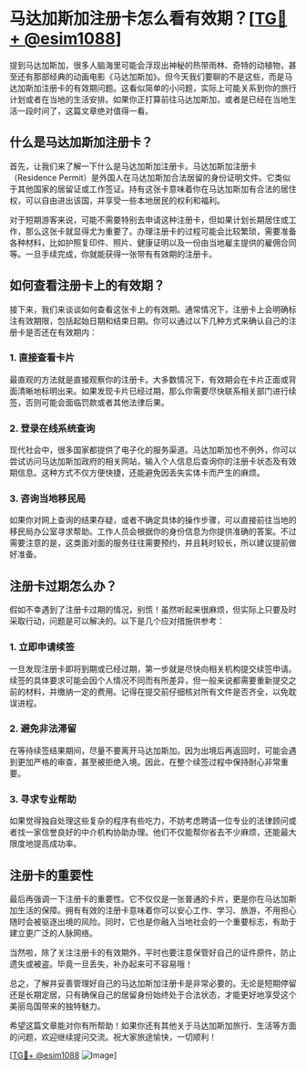 # 马达加斯加注册卡怎么看有效期？[[TG💪+ @esim1088](https://t.me/s/esim1088)]

提到马达加斯加，很多人脑海里可能会浮现出神秘的热带雨林、奇特的动植物，甚至还有那部经典的动画电影《马达加斯加》。但今天我们要聊的不是这些，而是马达加斯加注册卡的有效期问题。这看似简单的小问题，实际上可能关系到你的旅行计划或者在当地的生活安排。如果你正打算前往马达加斯加，或者是已经在当地生活一段时间了，这篇文章绝对值得一看。

## 什么是马达加斯加注册卡？

首先，让我们来了解一下什么是马达加斯加注册卡。马达加斯加注册卡（Residence Permit）是外国人在马达加斯加合法居留的身份证明文件。它类似于其他国家的居留证或工作签证。持有这张卡意味着你在马达加斯加有合法的居住权，可以自由进出该国，并享受一些本地居民的权利和福利。

对于短期游客来说，可能不需要特别去申请这种注册卡，但如果计划长期居住或工作，那么这张卡就显得尤为重要了。办理注册卡的过程可能会比较繁琐，需要准备各种材料，比如护照复印件、照片、健康证明以及一份由当地雇主提供的雇佣合同等。一旦手续完成，你就能获得一张带有有效期的注册卡。

## 如何查看注册卡上的有效期？

接下来，我们来谈谈如何查看这张卡上的有效期。通常情况下，注册卡上会明确标注有效期限，包括起始日期和结束日期。你可以通过以下几种方式来确认自己的注册卡是否还在有效期内：

### 1. **直接查看卡片**
   最直观的方法就是直接观察你的注册卡。大多数情况下，有效期会在卡片正面或背面清晰地标明出来。如果发现卡片已经过期，那么你需要尽快联系相关部门进行续签，否则可能会面临罚款或者其他法律后果。

### 2. **登录在线系统查询**
   现代社会中，很多国家都提供了电子化的服务渠道。马达加斯加也不例外，你可以尝试访问马达加斯加政府的相关网站，输入个人信息后查询你的注册卡状态及有效期信息。这种方式不仅方便快捷，还能避免因丢失实体卡而产生的麻烦。

### 3. **咨询当地移民局**
   如果你对网上查询的结果存疑，或者不确定具体的操作步骤，可以直接前往当地的移民局办公室寻求帮助。工作人员会根据你的身份信息为你提供准确的答案。不过需要注意的是，这类面对面的服务往往需要预约，并且耗时较长，所以建议提前做好准备。

## 注册卡过期怎么办？

假如不幸遇到了注册卡过期的情况，别慌！虽然听起来很麻烦，但实际上只要及时采取行动，问题是可以解决的。以下是几个应对措施供参考：

### 1. **立即申请续签**
   一旦发现注册卡即将到期或已经过期，第一步就是尽快向相关机构提交续签申请。续签的具体要求可能会因个人情况不同而有所差异，但一般来说都需要重新提交之前的材料，并缴纳一定的费用。记得在提交前仔细核对所有文件是否齐全，以免耽误进程。

### 2. **避免非法滞留**
   在等待续签结果期间，尽量不要离开马达加斯加。因为出境后再返回时，可能会遇到更加严格的审查，甚至被拒绝入境。因此，在整个续签过程中保持耐心非常重要。

### 3. **寻求专业帮助**
   如果觉得独自处理这些复杂的程序有些吃力，不妨考虑聘请一位专业的法律顾问或者找一家信誉良好的中介机构协助办理。他们不仅能帮你省去不少麻烦，还能最大限度地提高成功率。

## 注册卡的重要性

最后再强调一下注册卡的重要性。它不仅仅是一张普通的卡片，更是你在马达加斯加生活的保障。拥有有效的注册卡意味着你可以安心工作、学习、旅游，不用担心随时会被驱逐出境的风险。同时，它也是你融入当地社会的一个重要标志，有助于建立更广泛的人脉网络。

当然啦，除了关注注册卡的有效期外，平时也要注意保管好自己的证件原件，防止遗失或被盗。毕竟一旦丢失，补办起来可不容易哦！

总之，了解并妥善管理好自己的马达加斯加注册卡是非常必要的。无论是短期停留还是长期定居，只有确保自己的居留身份始终处于合法状态，才能更好地享受这个美丽岛国带来的独特魅力。

希望这篇文章能对你有所帮助！如果你还有其他关于马达加斯加旅行、生活等方面的问题，欢迎继续提问交流。祝大家旅途愉快，一切顺利！

[[TG💪+ @esim1088](https://t.me/s/esim1088) ![Image](https://i.postimg.cc/4NQfJmqS/Snipaste-2025-05-13-00-14-12.png)]